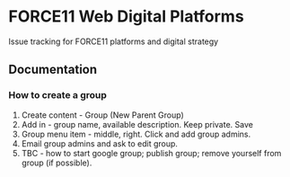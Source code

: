 # FORCE11 Web Digital Platforms

Issue tracking for FORCE11 platforms and digital strategy

## Documentation

### How to create a group

 1. Create content - Group (New Parent Group)
 2. Add in - group name, available description. Keep private. Save
 3. Group menu item - middle, right. Click and add group admins.
 4. Email group admins and ask to edit group.
 5. TBC - how to start google group; publish group; remove yourself from group (if possible).


